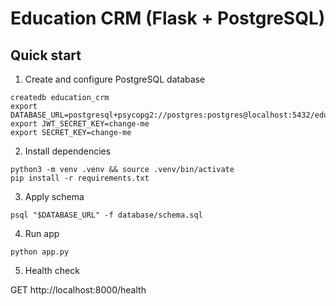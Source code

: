 Education CRM (Flask + PostgreSQL)
=================================

Quick start
-----------

1. Create and configure PostgreSQL database

```
createdb education_crm
export DATABASE_URL=postgresql+psycopg2://postgres:postgres@localhost:5432/education_crm
export JWT_SECRET_KEY=change-me
export SECRET_KEY=change-me
```

2. Install dependencies

```
python3 -m venv .venv && source .venv/bin/activate
pip install -r requirements.txt
```

3. Apply schema

```
psql "$DATABASE_URL" -f database/schema.sql
```

4. Run app

```
python app.py
```

5. Health check

GET http://localhost:8000/health

